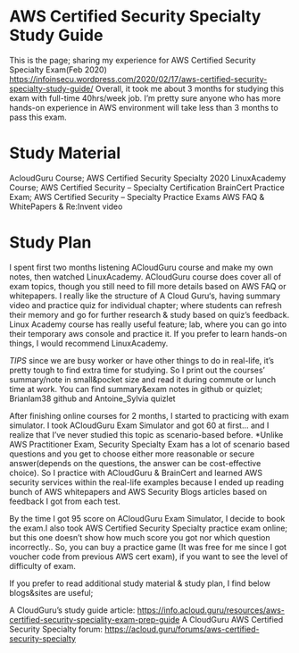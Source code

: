 # AWS Certified Security Specialty Study Guide
This is the page; sharing my experience for AWS Certified Security Specialty Exam(Feb 2020) https://infoinsecu.wordpress.com/2020/02/17/aws-certified-security-specialty-study-guide/
Overall, it took me about 3 months for studying this exam with full-time 40hrs/week job. I’m pretty sure anyone who has more hands-on experience in AWS environment will take less than 3 months to pass this exam.

# Study Material

AcloudGuru Course; AWS Certified Security Specialty 2020 
LinuxAcademy Course; AWS Certified Security – Specialty Certification
BrainCert Practice Exam; AWS Certified Security – Specialty Practice Exams
AWS FAQ & WhitePapers & Re:Invent video
 

# Study Plan

I spent first two months listening ACloudGuru course and make my own notes, then watched LinuxAcademy. ACloudGuru course does cover all of exam topics, though you still need to fill more details based on AWS FAQ or whitepapers. I really like the structure of A Cloud Guru‘s, having summary video and practice quiz for individual chapter; where students can refresh their memory and go for further research & study based on quiz’s feedback. Linux Academy course has really useful feature; lab, where you can go into their temporary aws console and practice it. If you prefer to learn hands-on things, I would recommend LinuxAcademy.


*TIPS* since we are busy worker or have other things to do in real-life, it’s pretty tough to find extra time for studying. So I print out the courses’ summary/note in small&pocket size and read it during commute or lunch time at work. You can find summary&exam notes in github or quizlet; Brianlam38 github and Antoine_Sylvia quizlet 

After finishing online courses for 2 months, I started to practicing with exam simulator. I took ACloudGuru Exam Simulator and got 60 at first… and I realize that I’ve never studied this topic as scenario-based before. *Unlike AWS Practitioner Exam, Security Specialty Exam has a lot of scenario based questions and you get to choose either more reasonable or secure answer(depends on the questions, the answer can be cost-effective choice). So I practice with ACloudGuru & BrainCert and learned AWS security services within the real-life examples because I ended up reading bunch of AWS whitepapers and AWS Security Blogs articles based on feedback I got from each test.

By the time I got 95 score on ACloudGuru Exam Simulator, I decide to book the exam.I also took AWS Certified Security Specialty practice exam online; but this one doesn’t show how much score you got nor which question incorrectly.. So, you can buy a practice game (It was free for me since I got voucher code from previous AWS cert exam), if you want to see the level of difficulty of exam.
 
If you prefer to read additional study material & study plan, I find below blogs&sites are useful;

A CloudGuru’s study guide article:  https://info.acloud.guru/resources/aws-certified-security-speciality-exam-prep-guide 
A CloudGuru AWS Certified Security Specialty forum: https://acloud.guru/forums/aws-certified-security-specialty 
